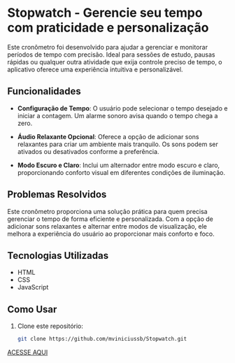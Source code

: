 # Stopwatch - Gerencie seu tempo com praticidade e personalização

Este cronômetro foi desenvolvido para ajudar a gerenciar e monitorar períodos de tempo com precisão. Ideal para sessões de estudo, pausas rápidas ou qualquer outra atividade que exija controle preciso de tempo, o aplicativo oferece uma experiência intuitiva e personalizável.

## Funcionalidades

- **Configuração de Tempo**: O usuário pode selecionar o tempo desejado e iniciar a contagem. Um alarme sonoro avisa quando o tempo chega a zero.
  
- **Áudio Relaxante Opcional**: Oferece a opção de adicionar sons relaxantes para criar um ambiente mais tranquilo. Os sons podem ser ativados ou desativados conforme a preferência.
  
- **Modo Escuro e Claro**: Inclui um alternador entre modo escuro e claro, proporcionando conforto visual em diferentes condições de iluminação.

## Problemas Resolvidos

Este cronômetro proporciona uma solução prática para quem precisa gerenciar o tempo de forma eficiente e personalizada. Com a opção de adicionar sons relaxantes e alternar entre modos de visualização, ele melhora a experiência do usuário ao proporcionar mais conforto e foco.

## Tecnologias Utilizadas

- HTML
- CSS
- JavaScript

## Como Usar

1. Clone este repositório:
   ```bash
   git clone https://github.com/mviniciussb/Stopwatch.git


[ACESSE AQUI](https://mviniciussb.github.io/Stopwatch/)
